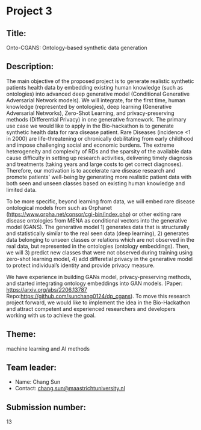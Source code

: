 # Project 3

## Title:

Onto-CGANS: Ontology-based synthetic data generation
 

## Description:

The main objective of the proposed project is to generate realistic
synthetic patients health data by embedding existing human knowledge
(such as ontologies) into advanced deep generative model (Conditional
Generative Adversarial Network models). We will integrate, for the
first time, human knowledge (represented by ontologies), deep learning
(Generative Adversarial Networks), Zero-Shot Learning, and
privacy-preserving methods (Differential Privacy) in one generative
framework. The primary use case we would like to apply in the
Bio-hackathon is to generate synthetic health data for rara disease
patient. Rare Diseases (incidence <1 in 2000) are life-threatening or
chronically debilitating from early childhood and impose challenging
social and economic burdens. The extreme heterogeneity and complexity
of RDs and the sparsity of the available data cause difficulty in
setting up research activities, delivering timely diagnosis and
treatments (taking years and large costs to get correct
diagnoses). Therefore, our motivation is to accelerate rare disease
research and promote patients' well-being by generating more realistic
patient data with both seen and unseen classes based on existing human
knowledge and limited data.

To be more specific, beyond learning from data, we will embed rare
disease ontological models from such as Orphanet
(https://www.orpha.net/consor/cgi-bin/index.php) or other exiting rare
disease ontologies from MENA as conditional vectors into the
generative model (GANS). The generative model 1) generates data that
is structurally and statistically similar to the real seen data (deep
learning), 2) generates data belonging to unseen classes or relations
which are not observed in the real data, but represented in the
ontologies (ontology embeddings). Then, we will 3) predict new classes
that were not observed during training using zero-shot learning model,
4) add differetial privacy in the generative model to protect
individual’s identity and provide privacy measure.

We have experience in building GANs model, privacy-preserving methods,
and started integrating ontology embeddings into GAN models. (Paper:
https://arxiv.org/abs/2206.13787
Repo:https://github.com/sunchang0124/dp_cgans). To move this research
project forward, we would like to implement the idea in the
Bio-Hackathon and attract competent and experienced researchers and
developers working with us to achieve the goal.

## Theme:

machine learning and AI methods

## Team leader:

 * Name: Chang Sun
 * Contact: chang.sun@maastrichtuniversity.nl
 
## Submission number:

13
